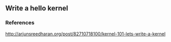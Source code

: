 ## Write a hello kernel

### References
http://arjunsreedharan.org/post/82710718100/kernel-101-lets-write-a-kernel
